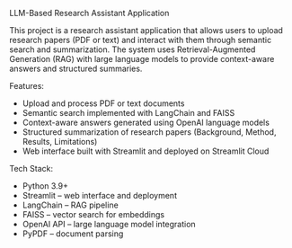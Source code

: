 LLM-Based Research Assistant Application

This project is a research assistant application that allows users to upload research papers (PDF or text) and interact with them through semantic search and summarization. The system uses Retrieval-Augmented Generation (RAG) with large language models to provide context-aware answers and structured summaries.

Features: 

* Upload and process PDF or text documents
* Semantic search implemented with LangChain and FAISS
* Context-aware answers generated using OpenAI language models
* Structured summarization of research papers (Background, Method, Results, Limitations)
* Web interface built with Streamlit and deployed on Streamlit Cloud

Tech Stack: 

* Python 3.9+
* Streamlit – web interface and deployment
* LangChain – RAG pipeline
* FAISS – vector search for embeddings
* OpenAI API – large language model integration
* PyPDF – document parsing
